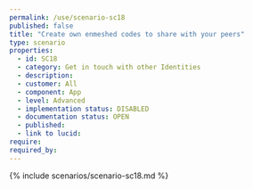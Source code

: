 ```yaml
---
permalink: /use/scenario-sc18
published: false
title: "Create own enmeshed codes to share with your peers"
type: scenario
properties:
  - id: SC18
  - category: Get in touch with other Identities
  - description:
  - customer: All
  - component: App
  - level: Advanced
  - implementation status: DISABLED
  - documentation status: OPEN
  - published:
  - link to lucid:
require:
required_by:
---
```


{% include scenarios/scenario-sc18.md %}
